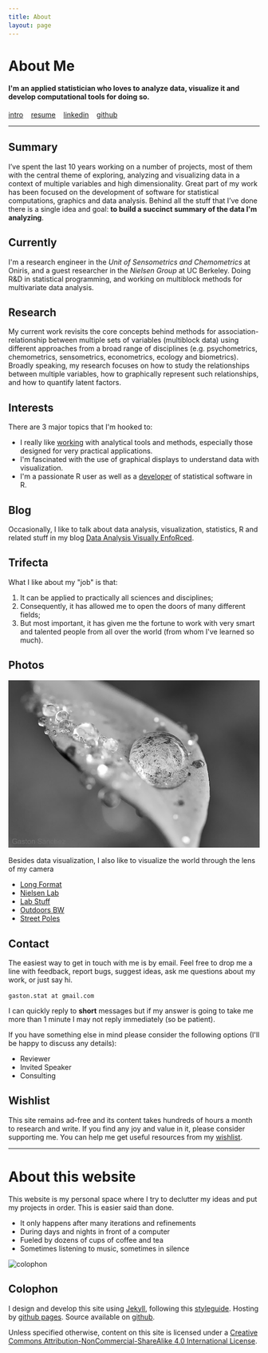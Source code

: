```yaml
---
title: About
layout: page
---
```


# About Me

#### I'm an applied statistician who loves to analyze data, visualize it and develop computational tools for doing so.


<a class="graybutton" href="https://docs.google.com/presentation/d/1SgaTJpjoL4YCklgB_CMgaQldoxv8rIJFvuTPilDPKGs/pub?start=false&loop=false&delayms=3000" target="_blank">intro</a>
&nbsp;&nbsp;
<a class="graybutton" href="/about/GastonSanchez_resumecode.pdf">resume</a>
&nbsp;&nbsp;
<a class="graybutton" href="http://www.linkedin.com/in/sanchezgaston" target="_blank">linkedin</a>
&nbsp;&nbsp;
<a class="graybutton" href="https://github.com/gastonstat" target="_blank">github</a>

<hr/>


## Summary

I’ve spent the last 10 years working on a number of projects, most of them with the 
central theme of exploring, analyzing and visualizing data in a context of multiple 
variables and high dimensionality. Great part of my work has been focused on the 
development of software for statistical computations, graphics and data analysis. 
Behind all the stuff that I’ve done there is a single idea and goal: 
**to build a succinct summary of the data I'm analyzing**.


## Currently

I'm a research engineer in the <i>Unit of Sensometrics and Chemometrics</i> at Oniris, 
and a guest researcher in the <i>Nielsen Group</i> at UC Berkeley. 
Doing R&D in statistical programming, and working on multiblock methods for multivariate 
data analysis.


## Research

My current work revisits the core concepts behind methods for association-relationship 
between multiple sets of variables (multiblock data) using different approaches from a 
broad range of disciplines (e.g. psychometrics, chemometrics, sensometrics, 
econometrics, ecology and biometrics). Broadly speaking, my research focuses on how to 
study the relationships between multiple variables, how to graphically represent such 
relationships, and how to quantify latent factors.  


## Interests

There are 3 major topics that I'm hooked to:
 
- I really like [working](/work) with analytical tools 
and methods, especially those designed for very practical applications.
- I'm fascinated with the use of graphical displays to understand data with 
visualization.
- I'm a passionate R user as well as a 
[developer](/software) of statistical software in R.


## Blog

Occasionally, I like to talk about data analysis, visualization, statistics, R and 
related stuff in my blog [Data Analysis Visually EnfoRced](/blog).


## Trifecta

What I like about my "job" is that:

1. It can be applied to practically all sciences and disciplines;
2. Consequently, it has allowed me to open the doors of many different fields;
3. But most important, it has given me the fortune to work with very smart and talented 
people from all over the world (from whom I've learned so much).


## Photos

<img class="centered" src="/images/website/water_drop.JPG">

Besides data visualization, I also like to visualize the world through the lens of my camera

- <a href="https://plus.google.com/photos/117265732281156472530/albums/5923141177468349217" target="_blank">Long Format</a><br>
- <a href="https://plus.google.com/photos/117265732281156472530/albums/5850583855206261729" target="_blank">Nielsen Lab</a><br>
- <a href="https://plus.google.com/photos/117265732281156472530/albums/5855398230533809713" target="_blank">Lab Stuff</a><br>
- <a href="https://plus.google.com/photos/117265732281156472530/albums/5684951439367440929" target="_blank">Outdoors BW</a><br>
- <a href="https://plus.google.com/photos/117265732281156472530/albums/5846352754687836433" target="_blank">Street Poles</a><br>


## Contact

The easiest way to get in touch with me is by email. Feel free to drop me a line with 
feedback, report bugs, suggest ideas, ask me questions about my work, or just say hi.

```gaston.stat at gmail.com```

I can quickly reply to **short** messages but if my answer is going to take me more than 1 
minute I may not reply immediately (so be patient). 

If you have something else in mind please consider the following options 
(I'll be happy to discuss any details):

- Reviewer
- Invited Speaker
- Consulting


## Wishlist

This site remains ad-free and its content takes hundreds of hours a month to research and write. 
If you find any joy and value in it, please consider supporting me. You can help me get 
useful resources from my <a href="http://amzn.com/w/247IGP8DY2ER5" target="_blank">wishlist</a>.

<hr>

# About this website

This website is my personal space where I try to declutter my ideas and put my 
projects in order. This is easier said than done.
  
- It only happens after many iterations and refinements
- During days and nights in front of a computer
- Fueled by dozens of cups of coffee and tea
- Sometimes listening to music, sometimes in silence

<p>
<img class="centered" src="http://farm4.staticflickr.com/3765/11406802826_77d023acc1_o.jpg" alt="colophon"/> 
</p>

## Colophon

I design and develop this site using [Jekyll](https://github.com/mojombo/jekyll), following 
this [styleguide](/styleguide). 
Hosting by [github pages](https://pages.github.com). Source available on 
[github](https://github.com/gastonstat/gastonstat.github.io). 


Unless specified otherwise, content on this site is licensed under a 
[Creative Commons Attribution-NonCommercial-ShareAlike 4.0 International License](http://creativecommons.org/licenses/by-nc-sa/4.0/).


